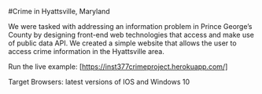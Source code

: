 #Crime in Hyattsville, Maryland

We were tasked with addressing an information problem in Prince George’s County by designing 
front-end web technologies that access and make use of public data API. We created a simple website that allows the user to 
access crime information in the Hyattsville area. 

Run the live example: [https://inst377crimeproject.herokuapp.com/]

Target Browsers: latest versions of IOS and Windows 10
